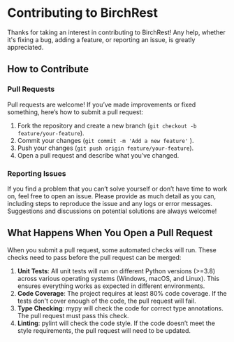 # Contributing to BirchRest
Thanks for taking an interest in contributing to BirchRest! Any help, whether it's fixing a bug, adding a feature, or reporting an issue, is greatly appreciated.
## How to Contribute
### Pull Requests
Pull requests are welcome! If you’ve made improvements or fixed something, here’s how to submit a pull request:

1. Fork the repository and create a new branch (```git checkout -b feature/your-feature```).
2. Commit your changes (```git commit -m 'Add a new feature'``` ).
3. Push your changes (```git push origin feature/your-feature```).
4. Open a pull request and describe what you’ve changed.

### Reporting Issues
If you find a problem that you can’t solve yourself or don’t have time to work on, feel free to open an issue. Please provide as much detail as you can, including steps to reproduce the issue and any logs or error messages. Suggestions and discussions on potential solutions are always welcome!

## What Happens When You Open a Pull Request
When you submit a pull request, some automated checks will run. These checks need to pass before the pull request can be merged:

1. **Unit Tests**: All unit tests will run on different Python versions (>=3.8) across various operating systems (Windows, macOS, and Linux). This ensures everything works as expected in different environments.
2. **Code Coverage**: The project requires at least 80% code coverage. If the tests don't cover enough of the code, the pull request will fail.
3. **Type Checking**: mypy will check the code for correct type annotations. The pull request must pass this check.
4. **Linting**: pylint will check the code style. If the code doesn’t meet the style requirements, the pull request will need to be updated.



